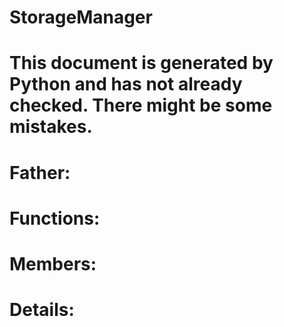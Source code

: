 StorageManager
===

# This document is generated by Python and has not already checked. There might be some mistakes.

# Father:

# Functions:

# Members:

# Details:
